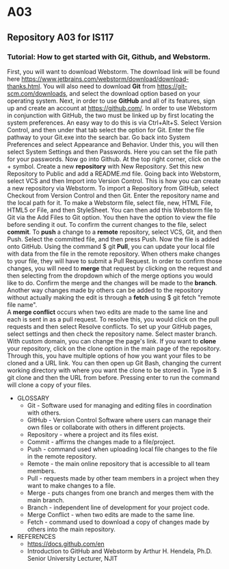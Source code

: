 # A03
## Repository A03 for IS117
### Tutorial: How to get started with Git, Github, and Webstorm.
First, you will want to download Webstorm. The download link will be found here https://www.jetbrains.com/webstorm/download/download-thanks.html.
You will also need to download **Git** from https://git-scm.com/downloads, and select the download option based on your operating system. 
Next, in order to use **GitHub** and all of its features, sign up and create an account at https://github.com/. 
In order to use Webstorm in conjunction with GitHub, the two must be linked up by first locating the system preferences. An easy way to do this is via Ctrl+Alt+S.
Select Version Control, and then under that tab select the option for Git. Enter the file pathway to your Git.exe into the search bar. 
Go back into System Preferences and select Appearance and Behavior. Under this, you will then select System Settings and then Passwords. Here you can set the file path for your passwords.
Now go into Github. At the top right corner, click on the + symbol. Create a new **repository** with New Repository. Set this new Repository to Public and add a README.md file. 
Going back into Webstorm, select VCS and then Import into Version Control. This is how you can create a new repository via Webstorm. 
To import a Repository from GitHub, select Checkout from Version Control and then Git. Enter the repository name and the local path for it. 
To make a Webstorm file, select file, new, HTML File, HTML5 or File, and then StyleSheet. You can then add this Webstorm file to Git via the Add Files to Git option. You then have the option to view the file before sending it out. To confirm the current changes to the file, select **commit**. To **push** a change to a **remote** repository, select VCS, Git, and then Push. Select the committed file, and then press Push. Now the file is added onto GitHub. Using the command $ git **Pull**, you can update your local file with data from the file in the remote repository. When others make changes to your file, they will have to submit a Pull Request. In order to confirm those changes, you will need to **merge** that request by clicking on the request and then selecting from the dropdown which of the merge options you would like to do. Confirm the merge and the changes will be made to the **branch**. Another way changes made by others can be added to the repository without actually making the edit is through a **fetch** using $ git fetch "remote file name".  
A **merge conflict** occurs when two edits are made to the same line and each is sent in as a pull request. To resolve this, you would click on the pull requests and then select Resolve conflicts. 
To set up your GitHub pages, select settings and then check the repository name. Select master branch. With custom domain, you can change the page's link. 
If you want to **clone** your repository, click on the clone option in the main page of the repository. Through this, you have multiple options of how you want your files to be cloned and a URL link. You can then open up Git Bash, changing the current working directory with where you want the clone to be stored in. Type in $ git clone and then the URL from before. Pressing enter to run the command will clone a copy of your files. 
* GLOSSARY
  * Git - Software used for managing and editing files in coordination with others. 
  * GitHub - Version Control Software where users can manage their own files or collaborate with others in different projects. 
  * Repository - where a project and its files exist.
  * Commit - affirms the changes made to a file/project. 
  * Push - command used when uploading local file changes to the file in the remote repository. 
  * Remote - the main online repository that is accessible to all team members. 
  * Pull - requests made by other team members in a project when they want to make changes to a file. 
  * Merge - puts changes from one branch and merges them with the main branch. 
  * Branch - independent line of development for your project code. 
  * Merge Conflict - when two edits are made to the same line. 
  * Fetch - command used to download a copy of changes made by others into the main repository. 
* REFERENCES
  * https://docs.github.com/en
  * Introduction to GitHub and Webstorm by Arthur H. Hendela, Ph.D. Senior University Lecturer, NJIT 
